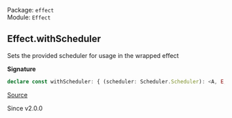 Package: `effect`<br />
Module: `Effect`<br />

## Effect.withScheduler

Sets the provided scheduler for usage in the wrapped effect

**Signature**

```ts
declare const withScheduler: { (scheduler: Scheduler.Scheduler): <A, E, R>(self: Effect<A, E, R>) => Effect<A, E, R>; <A, E, R>(self: Effect<A, E, R>, scheduler: Scheduler.Scheduler): Effect<A, E, R>; }
```

[Source](https://github.com/Effect-TS/effect/tree/main/packages/effect/src/Effect.ts#L6537)

Since v2.0.0